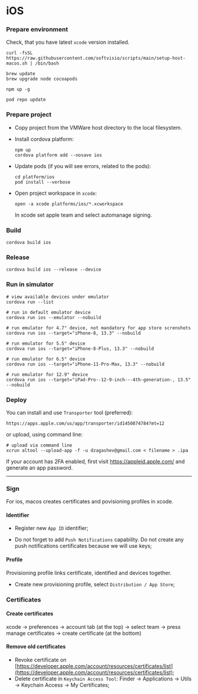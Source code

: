 # iOS

### Prepare environment

Check, that you have latest `xcode` version installed.

```shell
curl -fsSL https://raw.githubusercontent.com/softvisio/scripts/main/setup-host-macos.sh | /bin/bash

brew update
brew upgrade node cocoapods

npm up -g

pod repo update
```

### Prepare project

-   Copy project from the VMWare host directory to the local filesystem.

-   Install cordova platform:

    ```shell
    npm up
    cordova platform add --nosave ios
    ```

-   Update pods (if you will see errors, related to the pods):

    ```shell
    cd platform/ios
    pod install --verbose
    ```

-   Open project workspace in `xcode`:
    ```shell
    open -a xcode platforms/ios/*.xcworkspace
    ```
    In xcode set apple team and select automanage signing.

### Build

```shell
cordova build ios
```

### Release

```shell
cordova build ios --release --device
```

### Run in simulator

```shell
# view available devices under emulator
cordova run --list

# run in default emulator device
cordova run ios --emulator --nobuild

# run emulator for 4.7" device, not mandatory for app store screnshots
cordova run ios --target="iPhone-8, 13.3" --nobuild

# run emulator for 5.5" device
cordova run ios --target="iPhone-8-Plus, 13.3" --nobuild

# run emulator for 6.5" device
cordova run ios --target="iPhone-11-Pro-Max, 13.3" --nobuild

# run emulator for 12.9" device
cordova run ios --target="iPad-Pro--12-9-inch---4th-generation-, 13.5" --nobuild
```

### Deploy

You can install and use `Transporter` tool (preferred):

```text
https://apps.apple.com/us/app/transporter/id1450874784?mt=12
```

or upload, using command line:

```shell
# upload via command line
xcrun altool --upload-app -f -u dzagashev@gmail.com < filename > .ipa
```

If your account has 2FA enabled, first visit https://appleid.apple.com/ and generate an app password.

---

### Sign

For ios, macos creates certificates and povisioning profiles in xcode.

#### Identifier

-   Register new `App ID` identifier;

-   Do not forget to add `Push Notifications` capability. Do not create any push notifications certificates because we will use keys;

#### Profile

Provisioning profile links certificate, identified and devices together.

-   Create new provisioning profile, select `Distribution / App Store`;

### Certificates

#### Create certificates

xcode -> preferences -> account tab (at the top) -> select team -> press manage certificates -> create certificate (at the bottom)

#### Remove old certificates

-   Revoke certificate on [https://developer.apple.com/account/resources/certificates/list](https://developer.apple.com/account/resources/certificates/list);
-   Delete certificate in `Keychain Access Tool`: Finder -> Applications -> Utils -> Keychain Access -> My Certificates;
